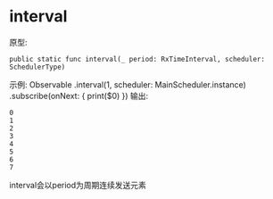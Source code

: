 # interval

原型:
    
    public static func interval(_ period: RxTimeInterval, scheduler: SchedulerType)
示例:
        Observable<Int>
        .interval(1, scheduler: MainScheduler.instance)
        .subscribe(onNext: {
            print($0)
        })
输出:

    0
    1
    2
    3
    4
    5
    6
    7
interval会以period为周期连续发送元素